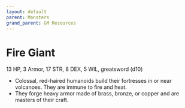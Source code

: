 ```yaml
---
layout: default
parent: Monsters
grand_parent: GM Resources
---
```


# Fire Giant

13 HP, 3 Armor, 17 STR, 8 DEX, 5 WIL, greatsword (d10)

- Colossal, red-haired humanoids build their fortresses in or near volcanoes. They are immune to fire and heat.
- They forge heavy armor made of brass, bronze, or copper and are masters of their craft.
